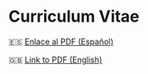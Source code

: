 # Curriculum Vitae

:es: [Enlace al PDF (Español)](out/curriculum-vitae.pdf)

:uk: [Link to PDF (English)](out/curriculum-vitae-english.pdf)
